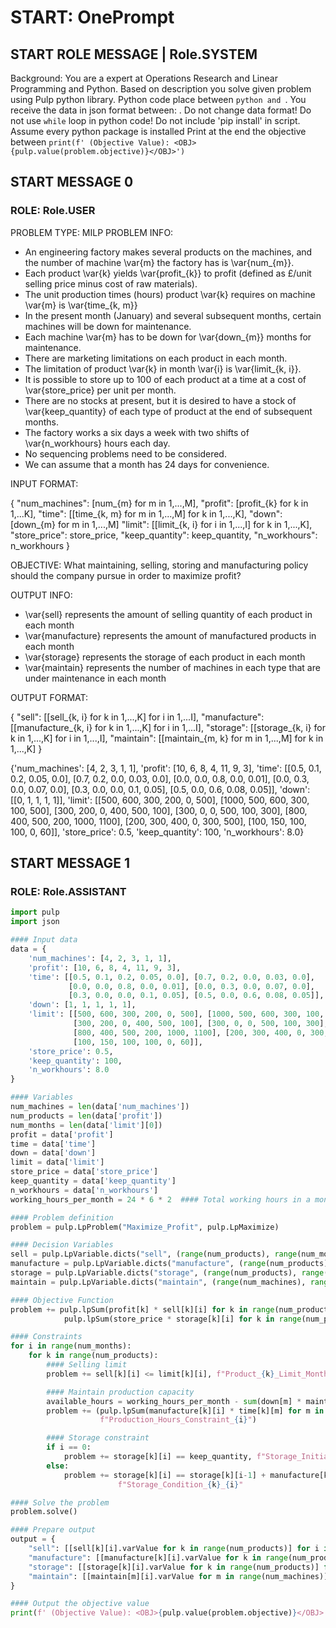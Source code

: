 # START: OnePrompt 
## START ROLE MESSAGE | Role.SYSTEM 
Background: You are a expert at Operations Research and Linear Programming and Python. Based on description you solve given problem using Pulp python library. Python code place between ```python and ```. You receive the data in json format between: <DATA></DATA>. Do not change data format! Do not use `while` loop in python code! Do not include 'pip install' in script. Assume every python package is installed Print at the end the objective between <OBJ></OBJ> `print(f' (Objective Value): <OBJ>{pulp.value(problem.objective)}</OBJ>')`  
## START MESSAGE 0 
### ROLE: Role.USER
<DESCRIPTION>
PROBLEM TYPE: MILP
PROBLEM INFO:

- An engineering factory makes several products on the machines, and the number of machine \var{m} the factory has is \var{num_{m}}.
- Each product \var{k} yields \var{profit_{k}} to profit (defined as £/unit selling price minus cost of raw materials).
- The unit production times (hours) product \var{k} requires on machine \var{m} is \var{time_{k, m}}
- In the present month (January) and several subsequent months, certain machines will be down for maintenance.
- Each machine \var{m} has to be down for \var{down_{m}} months for maintenance.
- There are marketing limitations on each product in each month. 
- The limitation of product \var{k} in month \var{i} is \var{limit_{k, i}}.
- It is possible to store up to 100 of each product at a time at a cost of \var{store_price} per unit per month. 
- There are no stocks at present, but it is desired to have a stock of \var{keep_quantity} of each type of product at the end of subsequent months.
- The factory works a six days a week with two shifts of \var{n_workhours} hours each day. 
- No sequencing problems need to be considered.
- We can assume that a month has 24 days for convenience.


INPUT FORMAT:

{
    "num_machines": [num_{m} for m in 1,...,M],
    "profit": [profit_{k} for k in 1,...K],
    "time": [[time_{k, m} for m in 1,...,M] for k in 1,...,K],
    "down": [down_{m} for m in 1,...,M]
    "limit": [[limit_{k, i} for i in 1,...,I] for k in 1,...,K],
    "store_price": store_price,
    "keep_quantity": keep_quantity,
    "n_workhours": n_workhours
}

OBJECTIVE: What maintaining, selling, storing and manufacturing policy should the company pursue in order to maximize profit?

OUTPUT INFO:

- \var{sell} represents the amount of selling quantity of each product in each month
- \var{manufacture} represents the amount of manufactured products in each month
- \var{storage} represents the storage of each product in each month
- \var{maintain} represents the number of machines in each type that are under maintenance in each month

OUTPUT FORMAT:

{
    "sell": [[sell_{k, i} for k in 1,...,K] for i in 1,...I],
    "manufacture": [[manufacture_{k, i} for k in 1,...,K] for i in 1,...I],
    "storage": [[storage_{k, i} for k in 1,...,K] for i in 1,...,I],
    "maintain": [[maintain_{m, k} for m in 1,...,M] for k in 1,...,K]
}

</DESCRIPTION>
<DATA>
{'num_machines': [4, 2, 3, 1, 1], 'profit': [10, 6, 8, 4, 11, 9, 3], 'time': [[0.5, 0.1, 0.2, 0.05, 0.0], [0.7, 0.2, 0.0, 0.03, 0.0], [0.0, 0.0, 0.8, 0.0, 0.01], [0.0, 0.3, 0.0, 0.07, 0.0], [0.3, 0.0, 0.0, 0.1, 0.05], [0.5, 0.0, 0.6, 0.08, 0.05]], 'down': [[0, 1, 1, 1, 1]], 'limit': [[500, 600, 300, 200, 0, 500], [1000, 500, 600, 300, 100, 500], [300, 200, 0, 400, 500, 100], [300, 0, 0, 500, 100, 300], [800, 400, 500, 200, 1000, 1100], [200, 300, 400, 0, 300, 500], [100, 150, 100, 100, 0, 60]], 'store_price': 0.5, 'keep_quantity': 100, 'n_workhours': 8.0}</DATA>


## START MESSAGE 1 
### ROLE: Role.ASSISTANT
```python
import pulp
import json

#### Input data
data = {
    'num_machines': [4, 2, 3, 1, 1],
    'profit': [10, 6, 8, 4, 11, 9, 3],
    'time': [[0.5, 0.1, 0.2, 0.05, 0.0], [0.7, 0.2, 0.0, 0.03, 0.0],
             [0.0, 0.0, 0.8, 0.0, 0.01], [0.0, 0.3, 0.0, 0.07, 0.0],
             [0.3, 0.0, 0.0, 0.1, 0.05], [0.5, 0.0, 0.6, 0.08, 0.05]],
    'down': [1, 1, 1, 1, 1],
    'limit': [[500, 600, 300, 200, 0, 500], [1000, 500, 600, 300, 100, 500],
              [300, 200, 0, 400, 500, 100], [300, 0, 0, 500, 100, 300],
              [800, 400, 500, 200, 1000, 1100], [200, 300, 400, 0, 300, 500],
              [100, 150, 100, 100, 0, 60]],
    'store_price': 0.5,
    'keep_quantity': 100,
    'n_workhours': 8.0
}

#### Variables
num_machines = len(data['num_machines'])
num_products = len(data['profit'])
num_months = len(data['limit'][0])
profit = data['profit']
time = data['time']
down = data['down']
limit = data['limit']
store_price = data['store_price']
keep_quantity = data['keep_quantity']
n_workhours = data['n_workhours']
working_hours_per_month = 24 * 6 * 2  #### Total working hours in a month

#### Problem definition
problem = pulp.LpProblem("Maximize_Profit", pulp.LpMaximize)

#### Decision Variables
sell = pulp.LpVariable.dicts("sell", (range(num_products), range(num_months)), lowBound=0)
manufacture = pulp.LpVariable.dicts("manufacture", (range(num_products), range(num_months)), lowBound=0)
storage = pulp.LpVariable.dicts("storage", (range(num_products), range(num_months)), lowBound=0)
maintain = pulp.LpVariable.dicts("maintain", (range(num_machines), range(num_months)), lowBound=0, upBound=1, cat='Binary')

#### Objective Function
problem += pulp.lpSum(profit[k] * sell[k][i] for k in range(num_products) for i in range(num_months)) - \
            pulp.lpSum(store_price * storage[k][i] for k in range(num_products) for i in range(num_months)), "Total_Profit"

#### Constraints
for i in range(num_months):
    for k in range(num_products):
        #### Selling limit
        problem += sell[k][i] <= limit[k][i], f"Product_{k}_Limit_Month_{i}"

        #### Maintain production capacity
        available_hours = working_hours_per_month - sum(down[m] * maintain[m][i] for m in range(num_machines)) * n_workhours
        problem += (pulp.lpSum(manufacture[k][i] * time[k][m] for m in range(num_machines)) <= available_hours), \
                    f"Production_Hours_Constraint_{i}")

        #### Storage constraint
        if i == 0:
            problem += storage[k][i] == keep_quantity, f"Storage_Initial_Condition_{k}"
        else:
            problem += storage[k][i] == storage[k][i-1] + manufacture[k][i-1] - sell[k][i-1] + keep_quantity, \
                        f"Storage_Condition_{k}_{i}"

#### Solve the problem
problem.solve()

#### Prepare output
output = {
    "sell": [[sell[k][i].varValue for k in range(num_products)] for i in range(num_months)],
    "manufacture": [[manufacture[k][i].varValue for k in range(num_products)] for i in range(num_months)],
    "storage": [[storage[k][i].varValue for k in range(num_products)] for i in range(num_months)],
    "maintain": [[maintain[m][i].varValue for m in range(num_machines)] for i in range(num_products)]
}

#### Output the objective value
print(f' (Objective Value): <OBJ>{pulp.value(problem.objective)}</OBJ>')
```

